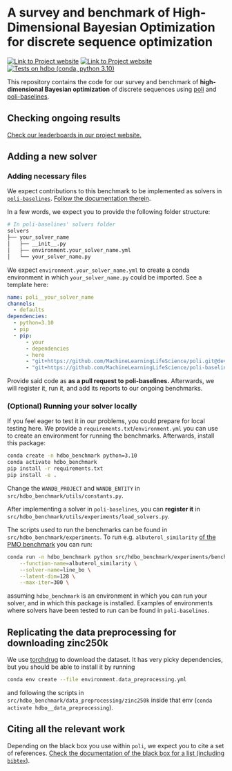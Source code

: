 # A survey and benchmark of High-Dimensional Bayesian Optimization for discrete sequence optimization

[![Link to Project website](https://img.shields.io/badge/GitHub-Project_Website-100000?logo=github&logoColor=white)](https://machinelearninglifescience.github.io/hdbo_benchmark)
[![Link to Project website](https://img.shields.io/badge/GitHub-poli_docs-100000?logo=github&logoColor=white)](https://machinelearninglifescience.github.io/poli-docs)
[![Tests on hdbo (conda, python 3.10)](https://github.com/MachineLearningLifeScience/hdbo_benchmark/actions/workflows/tox-lint-and-pytest.yml/badge.svg)](https://github.com/MachineLearningLifeScience/hdbo_benchmark/actions/workflows/tox-lint-and-pytest.yml)

This repository contains the code for our survey and benchmark of **high-dimensional Bayesian optimization** of discrete sequences using [poli](https://github.com/MachineLearningLifeScience/poli) and [poli-baselines](https://github.com/MachineLearningLifeScience/poli-baselines).

## Checking ongoing results

[Check our leaderboards in our project website.](https://machinelearninglifescience.github.io/hdbo_benchmark)

## Adding a new solver

### Adding necessary files

We expect contributions to this benchmark to be implemented as solvers in [`poli-baselines`](https://github.com/MachineLearningLifeScience/poli-baselines). [Follow the documentation therein](https://machinelearninglifescience.github.io/poli-docs/contributing/a_new_solver.html).

In a few words, we expect you to provide the following folder structure:

```bash
# In poli-baselines' solvers folder
solvers
├── your_solver_name
│   ├── __init__.py
│   ├── environment.your_solver_name.yml
│   └── your_solver_name.py
```

We expect `environment.your_solver_name.yml` to create a conda environment in which `your_solver_name.py` could be imported. See a template here:

```yml
name: poli__your_solver_name
channels:
  - defaults
dependencies:
  - python=3.10
  - pip
  - pip:
      - your
      - dependencies
      - here
      - "git+https://github.com/MachineLearningLifeScience/poli.git@dev"
      - "git+https://github.com/MachineLearningLifeScience/poli-baselines.git@main"
```

Provide said code as **as a pull request to poli-baselines.** Afterwards, we will register it, run it, and add its reports to our ongoing benchmarks.


### (Optional) Running your solver locally

If you feel eager to test it in our problems, you could prepare for local testing here. We provide a `requirements.txt`/`environment.yml` you can use to create an environment for running the benchmarks. Afterwards, install this package:

```bash
conda create -n hdbo_benchmark python=3.10
conda activate hdbo_benchmark
pip install -r requirements.txt
pip install -e .
```

Change the `WANDB_PROJECT` and `WANDB_ENTITY` in `src/hdbo_benchmark/utils/constants.py`.

After implementing a solver in `poli-baselines`, you can **register it** in `src/hdbo_benchmark/utils/experiments/load_solvers.py`.

The scripts used to run the benchmarks can be found in `src/hdbo_benchmark/experiments`. To run e.g. `albuterol_similarity` [of the PMO benchmark](https://openreview.net/forum?id=yCZRdI0Y7G) you can run:

```bash
conda run -n hdbo_benchmark python src/hdbo_benchmark/experiments/benchmark_on_pmo/run.py \
    --function-name=albuterol_similarity \
    --solver-name=line_bo \
    --latent-dim=128 \
    --max-iter=300 \
```

assuming `hdbo_benchmark` is an environment in which you can run your solver, and in which this package is installed. Examples of environments where solvers have been tested to run can be found in `poli-baselines`.

## Replicating the data preprocessing for downloading zinc250k

We use [torchdrug](https://torchdrug.ai/docs/installation.html) to download the dataset. It has very picky dependencies, but you should be able to install it by running

```bash
conda env create --file environment.data_preprocessing.yml
```

and following the scripts in `src/hdbo_benchmark/data_preprocessing/zinc250k` inside that env (`conda activate hdbo__data_preprocessing`).

## Citing all the relevant work

Depending on the black box you use within `poli`, we expect you to cite a set of references. [Check the documentation of the black box for a list (including `bibtex`)](https://machinelearninglifescience.github.io/poli-docs/using_poli/objective_repository/all_objectives.html).

